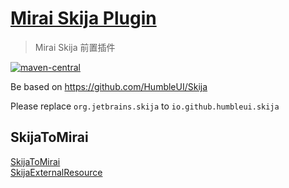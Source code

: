 # [Mirai Skija Plugin](https://github.com/cssxsh/mirai-skija-plugin)

> Mirai Skija 前置插件

[![maven-central](https://img.shields.io/maven-central/v/xyz.cssxsh.mirai/mirai-skija-plugin)](https://search.maven.org/artifact/xyz.cssxsh.mirai/mirai-skija-plugin)

Be based on <https://github.com/HumbleUI/Skija>

Please replace `org.jetbrains.skija` to `io.github.humbleui.skija`

## SkijaToMirai

[SkijaToMirai](src/main/kotlin/xyz/cssxsh/mirai/SkijaToMirai.kt)  
[SkijaExternalResource](src/main/kotlin/xyz/cssxsh/mirai/SkijaExternalResource.kt)  